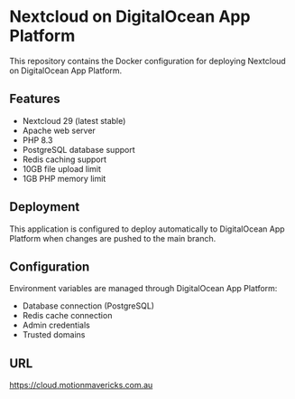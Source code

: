 # Nextcloud on DigitalOcean App Platform

This repository contains the Docker configuration for deploying Nextcloud on DigitalOcean App Platform.

## Features

- Nextcloud 29 (latest stable)
- Apache web server
- PHP 8.3
- PostgreSQL database support
- Redis caching support
- 10GB file upload limit
- 1GB PHP memory limit

## Deployment

This application is configured to deploy automatically to DigitalOcean App Platform when changes are pushed to the main branch.

## Configuration

Environment variables are managed through DigitalOcean App Platform:

- Database connection (PostgreSQL)
- Redis cache connection
- Admin credentials
- Trusted domains

## URL

https://cloud.motionmavericks.com.au